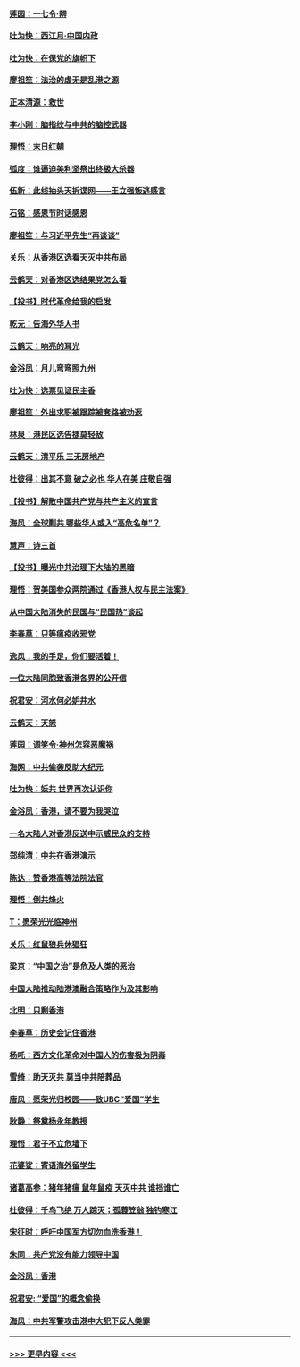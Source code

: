 #### [莲园：一七令‧辨](../pages/nsc993/n11692558.md?t=12011501) 
#### [吐为快：西江月·中国内政](../pages/nsc993/n11692071.md?t=12011501) 
#### [吐为快：在保党的旗帜下](../pages/nsc993/n11691188.md?t=12011501) 
#### [廖祖笙：法治的虚无是乱港之源](../pages/nsc993/n11690605.md?t=12011501) 
#### [正本清源：救世](../pages/nsc993/n11689134.md?t=12011501) 
#### [李小刚：脑指纹与中共的脑控武器](../pages/nsc993/n11688900.md?t=12011501) 
#### [理悟：末日红朝](../pages/nsc993/n11688829.md?t=12011501) 
#### [弧度：谁逼迫美利坚祭出终极大杀器](../pages/nsc993/n11688735.md?t=12011501) 
#### [伍新：此线抽头天拆谍网——王立强叛逃感言](../pages/nsc993/n11687981.md?t=12011501) 
#### [石铭：感恩节时话感恩](../pages/nsc993/n11687568.md?t=12011501) 
#### [廖祖笙：与习近平先生“再谈谈”](../pages/nsc993/n11687005.md?t=12011501) 
#### [关乐：从香港区选看天灭中共布局](../pages/nsc993/n11686647.md?t=12011501) 
#### [云鹤天：对香港区选结果党怎么看](../pages/nsc993/n11686216.md?t=12011501) 
#### [【投书】时代革命给我的启发](../pages/nsc993/n11684287.md?t=12011501) 
#### [乾元：告海外华人书](../pages/nsc993/n11684044.md?t=12011501) 
#### [云鹤天：响亮的耳光](../pages/nsc993/n11684254.md?t=12011501) 
#### [金浴凤：月儿弯弯照九州](../pages/nsc993/n11684231.md?t=12011501) 
#### [吐为快：选票见证民主香](../pages/nsc993/n11684206.md?t=12011501) 
#### [廖祖笙：外出求职被跟踪被套路被劝返](../pages/nsc993/n11683874.md?t=12011501) 
#### [林泉：港民区选告捷莫轻敌](../pages/nsc993/n11683930.md?t=12011501) 
#### [云鹤天：清平乐 三无房地产](../pages/nsc993/n11681521.md?t=12011501) 
#### [杜彼得：出其不意 破之必也 华人在美 庄敬自强](../pages/nsc993/n11679554.md?t=12011501) 
#### [【投书】解散中国共产党与共产主义的宣言](../pages/nsc993/n11679177.md?t=12011501) 
#### [海风：全球剿共 哪些华人或入“高危名单”？](../pages/nsc993/n11678617.md?t=12011501) 
#### [慧声：诗三首](../pages/nsc993/n11678848.md?t=12011501) 
#### [【投书】曝光中共治理下大陆的黑暗](../pages/nsc993/n11678674.md?t=12011501) 
#### [理悟：贺美国参众两院通过《香港人权与民主法案》](../pages/nsc993/n11678104.md?t=12011501) 
#### [从中国大陆消失的民国与“民国热”谈起](../pages/nsc993/n11678075.md?t=12011501) 
#### [李春草：只等瘟疫收邪党](../pages/nsc993/n11677308.md?t=12011501) 
#### [逸风：我的手足，你们要活着！](../pages/nsc993/n11676352.md?t=12011501) 
#### [一位大陆同胞致香港各界的公开信](../pages/nsc993/n11675761.md?t=12011501) 
#### [祝君安：河水何必妒井水](../pages/nsc993/n11675746.md?t=12011501) 
#### [云鹤天：天怒](../pages/nsc993/n11675718.md?t=12011501) 
#### [莲园：调笑令‧神州怎容恶魔祸](../pages/nsc993/n11675648.md?t=12011501) 
#### [海网：中共偷袭反助大纪元](../pages/nsc993/n11673515.md?t=12011501) 
#### [吐为快：妖共 世界再次认识你](../pages/nsc993/n11673506.md?t=12011501) 
#### [金浴凤：香港，请不要为我哭泣](../pages/nsc993/n11673248.md?t=12011501) 
#### [一名大陆人对香港反送中示威民众的支持](../pages/nsc993/n11672615.md?t=12011501) 
#### [郑纯清：中共在香港演示](../pages/nsc993/n11670539.md?t=12011501) 
#### [陈达：赞香港高等法院法官](../pages/nsc993/n11669542.md?t=12011501) 
#### [理悟：倒共烽火](../pages/nsc993/n11668844.md?t=12011501) 
#### [T：愿荣光光临神州](../pages/nsc993/n11668421.md?t=12011501) 
#### [关乐：红鼠狼兵休猖狂](../pages/nsc993/n11668378.md?t=12011501) 
#### [梁京：“中国之治”是危及人类的恶治](../pages/nsc993/n11668328.md?t=12011501) 
#### [中国大陆推动陆港澳融合策略作为及其影响](../pages/nsc993/n11668157.md?t=12011501) 
#### [北明：只剩香港](../pages/nsc993/n11668002.md?t=12011501) 
#### [李春草：历史会记住香港](../pages/nsc993/n11667927.md?t=12011501) 
#### [杨吒：西方文化革命对中国人的伤害极为阴毒](../pages/nsc993/n11664521.md?t=12011501) 
#### [雪绮：助天灭共 莫当中共陪葬品](../pages/nsc993/n11662650.md?t=12011501) 
#### [唐风：愿荣光归校园——致UBC“爱国”学生](../pages/nsc993/n11662194.md?t=12011501) 
#### [耿静：祭奠杨永年教授](../pages/nsc993/n11662514.md?t=12011501) 
#### [理悟：君子不立危墙下](../pages/nsc993/n11662172.md?t=12011501) 
#### [花婆娑：寄语海外留学生](../pages/nsc993/n11662121.md?t=12011501) 
#### [诸葛高参：猪年猪瘟 鼠年鼠疫 天灭中共 谁挡谁亡](../pages/nsc993/n11661980.md?t=12011501) 
#### [杜彼得：千鸟飞绝 万人踪灭；孤蓑笠翁 独钓寒江](../pages/nsc993/n11661170.md?t=12011501) 
#### [宋征时：呼吁中国军方切勿血洗香港！](../pages/nsc993/n11415318.md?t=12011501) 
#### [朱同：共产党没有能力领导中国](../pages/nsc993/n11660421.md?t=12011501) 
#### [金浴凤：香港](../pages/nsc993/n11660419.md?t=12011501) 
#### [祝君安: “爱国”的概念偷换](../pages/nsc993/n11659706.md?t=12011501) 
#### [海风：中共军警攻击港中大犯下反人类罪](../pages/nsc993/n11659632.md?t=12011501) 

----
#### [ >>> 更早内容 <<< ](../indexes/nsc993-earlier.md)
